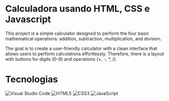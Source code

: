 # Calculadora usando HTML, CSS e Javascript

This project is a simple calculator designed to perform the four basic mathematical operations: addition, subtraction, multiplication, and division. 

The goal is to create a user-friendly calculator with a clean interface that allows users to perform calculations effortlessly. Therefore, there is a layout with buttons for digits (0-9) and operations (+, -, *, /).

# Tecnologias 

![Visual Studio Code](https://img.shields.io/badge/Visual%20Studio%20Code-0078d7.svg?style=for-the-badge&logo=visual-studio-code&logoColor=white)
![HTML5](https://img.shields.io/badge/html5-%23E34F26.svg?style=for-the-badge&logo=html5&logoColor=white)
![CSS3](https://img.shields.io/badge/css3-%231572B6.svg?style=for-the-badge&logo=css3&logoColor=white)
![JavaScript](https://img.shields.io/badge/javascript-%23323330.svg?style=for-the-badge&logo=javascript&logoColor=%23F7DF1E)
